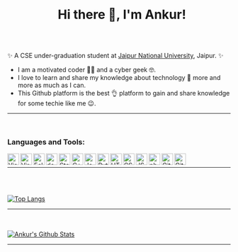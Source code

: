 <h1 align="center">
<br>
  Hi there 👋, I'm Ankur!
 <br>
</h1>

<br>
<br>

✨ A CSE under-graduation student at [Jaipur National University](https://www.jnujaipur.ac.in/), Jaipur. ✨

- I am a motivated coder 👨‍💻 and a cyber geek 🤓. 
- I love to learn and share my knowledge about technology 🤖 more and more as much as I can.
- This Github platform is the best 👌 platform to gain and share knowledge for some techie like me 😉.
<hr>
<br>

### Languages and Tools:

<img align="left" alt="Visual Studio Code" width="26px" src="https://cdn.jsdelivr.net/npm/simple-icons@3.13.0/icons/visualstudiocode.svg" />
<img align="left" alt="Virtual-box" width="26px" src="https://cdn.jsdelivr.net/npm/simple-icons@3.12.4/icons/virtualbox.svg" />
<img align="left" alt="Eclipse" width="26px" src="https://cdn.jsdelivr.net/npm/simple-icons@3.12.4/icons/eclipseide.svg" />
<img align="left" alt="dev" width="26px" src="https://cdn.jsdelivr.net/npm/simple-icons@3.12.4/icons/dev-dot-to.svg" />
<img align="left" alt="Stackoverflow" width="26px" src="https://cdn.jsdelivr.net/npm/simple-icons@3.12.4/icons/stackoverflow.svg" />
<img align="left" alt="C++" width="26px" src="https://cdn.jsdelivr.net/npm/simple-icons@3.12.4/icons/cplusplus.svg" />
<img align="left" alt="Java" width="26px" src="https://cdn.jsdelivr.net/npm/simple-icons@3.12.4/icons/java.svg" />
<img align="left" alt="Python" width="26px" src="https://cdn.jsdelivr.net/npm/simple-icons@3.12.4/icons/python.svg" />
<img align="left" alt="HTML5" width="26px" src="https://cdn.jsdelivr.net/npm/simple-icons@3.13.0/icons/html5.svg" />
<img align="left" alt="CSS3" width="26px" src="https://cdn.jsdelivr.net/npm/simple-icons@3.13.0/icons/css3.svg" />
<img align="left" alt="JS" width="26px" src="https://cdn.jsdelivr.net/npm/simple-icons@3.12.4/icons/javascript.svg" />
<img align="left" alt="php" width="26px" src="https://cdn.jsdelivr.net/npm/simple-icons@3.12.4/icons/php.svg" />
<img align="left" alt="Git" width="26px" src="https://cdn.jsdelivr.net/npm/simple-icons@v3/icons/git.svg" />
<img align="left" alt="GitHub" width="26px" src="https://cdn.jsdelivr.net/npm/simple-icons@3.13.0/icons/github.svg" />
<br><hr>



<br>
<br>


[![Top Langs](https://github-readme-stats.vercel.app/api/top-langs/?username=ANKUR-KUMAR-GUPTA&layout=compact)](https://github.com/ANKUR-KUMAR-GUPTA)
<hr>

<br>
<br>

<a href="https://github.com/ANKUR-KUMAR-GUPTA">
 <img align="center" src="https://github-readme-stats.vercel.app/api?username=ANKUR-KUMAR-GUPTA&show_icons=true&theme=dark&line_height=27" alt="Ankur's Github Stats"/>
</a>
<hr>
<!--
**Ankur-Kumar-Gupta/Ankur-Kumar-Gupta** is a ✨ _special_ ✨ repository because its `README.md` (this file) appears on your GitHub profile.

Here are some ideas to get you started:

- 🔭 I’m currently working on ...
- 🌱 I’m currently learning ...
- 👯 I’m looking to collaborate on ...
- 🤔 I’m looking for help with ...
- 💬 Ask me about ...
- 📫 How to reach me: ...
- 😄 Pronouns: ...
- ⚡ Fun fact: ...

after compact on top langs line:
&exclude_repo=Neural-Style-Transfer-with-TensorFlow-2,Data-Structures-and-Algorithms
-->
